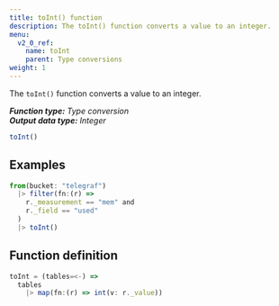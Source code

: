```yaml
---
title: toInt() function
description: The toInt() function converts a value to an integer.
menu:
  v2_0_ref:
    name: toInt
    parent: Type conversions
weight: 1
---
```


The `toInt()` function converts a value to an integer.

_**Function type:** Type conversion_  
_**Output data type:** Integer_

```js
toInt()
```

## Examples
```js
from(bucket: "telegraf")
  |> filter(fn:(r) =>
    r._measurement == "mem" and
    r._field == "used"
  )
  |> toInt()
```

## Function definition
```js
toInt = (tables=<-) =>
  tables
    |> map(fn:(r) => int(v: r._value))
```
